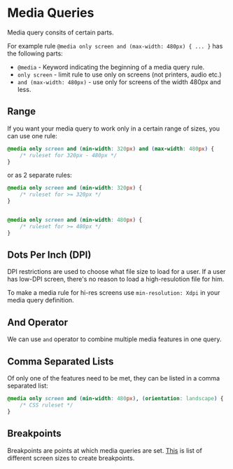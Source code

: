 # Media Queries

Media query consits of certain parts.

For example rule `@media only screen and (max-width: 480px) { ... }` has the following parts:

* `@media` - Keyword indicating the beginning of a media query rule.
* `only screen` - limit rule to use only on screens (not printers, audio etc.)
* `and (max-width: 480px)` - use only for screens of the width 480px and less.

## Range

If you want your media query to work only in a certain range of sizes, you can use one rule:

```css
@media only screen and (min-width: 320px) and (max-width: 480px) {
    /* ruleset for 320px - 480px */
}
```

or as 2 separate rules:

```css
@media only screen and (min-width: 320px) {
    /* ruleset for >= 320px */
}


@media only screen and (min-width: 480px) {
    /* ruleset for >= 480px */
}
```

## Dots Per Inch (DPI)

DPI restrictions are used to choose what file size to load for a user. If a user has low-DPI screen, there's no reason to load a high-resulotion file for him.

To make a media rule for hi-res screens use `min-resolution: Xdpi` in your media query definition.

## And Operator

We can use `and` operator to combine multiple media features in one query.

## Comma Separated Lists

Of only one of the features need to be met, they can be listed in a comma separated list:

```css
@media only screen and (min-width: 480px), (orientation: landscape) {
    /* CSS ruleset */
}
```

## Breakpoints

Breakpoints are points at which media queries are set. [This](https://s3.amazonaws.com/codecademy-content/courses/freelance-1/unit-5/screen-sizes.png) is list of different screen sizes to create breakpoints.
